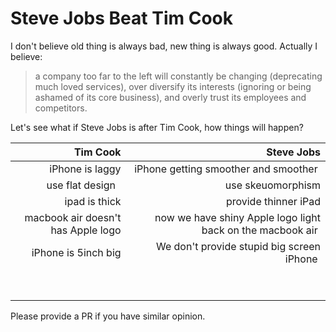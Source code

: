 # Steve Jobs Beat Tim Cook
I don't believe old thing is always bad, new thing is always good. Actually I believe:

>a company too far to the left will constantly be changing (deprecating much loved services), over diversify its interests (ignoring or being ashamed of its core business), and overly trust its employees and competitors. 

Let's see what if Steve Jobs is after Tim Cook, how things will happen?


| Tim Cook      | Steve Jobs  |
|-------------:| -----:|
| iPhone is laggy   | iPhone getting smoother and smoother  |
| use flat design   | use skeuomorphism |
| ipad is thick   |  provide thinner iPad |
| macbook air doesn't has Apple logo   |  now we have shiny Apple logo light back on the macbook air  |
| iPhone is 5inch big   | We don't provide stupid big screen iPhone  |
|    |   |
|    |   |

Please provide a PR if you have similar opinion.


